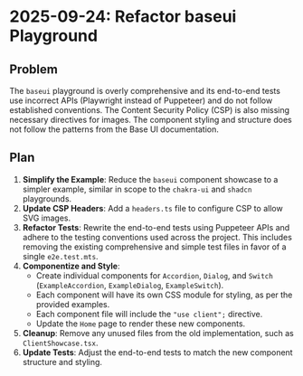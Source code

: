 
# 2025-09-24: Refactor baseui Playground

## Problem

The `baseui` playground is overly comprehensive and its end-to-end tests use incorrect APIs (Playwright instead of Puppeteer) and do not follow established conventions. The Content Security Policy (CSP) is also missing necessary directives for images. The component styling and structure does not follow the patterns from the Base UI documentation.

## Plan

1.  **Simplify the Example**: Reduce the `baseui` component showcase to a simpler example, similar in scope to the `chakra-ui` and `shadcn` playgrounds.
2.  **Update CSP Headers**: Add a `headers.ts` file to configure CSP to allow SVG images.
3.  **Refactor Tests**: Rewrite the end-to-end tests using Puppeteer APIs and adhere to the testing conventions used across the project. This includes removing the existing comprehensive and simple test files in favor of a single `e2e.test.mts`.
4.  **Componentize and Style**:
    *   Create individual components for `Accordion`, `Dialog`, and `Switch` (`ExampleAccordion`, `ExampleDialog`, `ExampleSwitch`).
    *   Each component will have its own CSS module for styling, as per the provided examples.
    *   Each component file will include the `"use client";` directive.
    *   Update the `Home` page to render these new components.
5.  **Cleanup**: Remove any unused files from the old implementation, such as `ClientShowcase.tsx`.
6.  **Update Tests**: Adjust the end-to-end tests to match the new component structure and styling.
